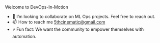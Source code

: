 Welcome to DevOps-In-Motion

- 💞️ I’m looking to collaborate on ML Ops projects. Feel free to reach out.
- 📫 How to reach me 5thcinematic@gmail.com
- ⚡ Fun fact: We want the community to empower themselves with automation.

<!---
DevOps-In-Motion/DevOps-In-Motion is a ✨ special ✨ repository because its `README.md` (this file) appears on your GitHub profile.
You can click the Preview link to take a look at your changes.
--->
